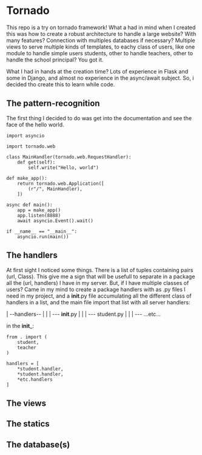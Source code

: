 # Tornado

This repo is a try on tornado framework! What a had in mind when I created this was how to create a robust architecture to handle a large website? With many features? Connection with multiples databases if necessary? Multiple views to serve multiple kinds of templates, to eachy class of users, like one module to handle simple users students, other to handle teachers, other to handle the school principal? You got it.

What I had in hands at the creation time? Lots of experience in Flask and some in Django, and almost no experience in the async/await subject. So, i decided tho create this to learn while code.

## The pattern-recognition

The first thing I decided to do was get into the documentation and see the face of the hello world.

```
import asyncio

import tornado.web

class MainHandler(tornado.web.RequestHandler):
    def get(self):
        self.write("Hello, world")

def make_app():
    return tornado.web.Application([
        (r"/", MainHandler),
    ])

async def main():
    app = make_app()
    app.listen(8888)
    await asyncio.Event().wait()

if __name__ == "__main__":
    asyncio.run(main())
```
## The handlers
At first sight I noticed some things. There is a list of tuples containing pairs (url, Class). This give me a sign that will be usefull to separate in a package all the (url, handlers) I have in my server. But, if I have multiple classes of users? Came in my mind to create a package handlers with as .py files I need in my project, and a __init__.py file accumulating all the different class of handlers in a list, and the main file import that list with  all server handlers:

|
--handlers--
|           |
|           --- __init__.py
|           |
|           --- student.py
|           |
|           --- ...etc...

in the __init___:

```
from . import (
    student,
    teacher
)

handlers = [
    *student.handler,
    *student.handler,
    *etc.handlers
]
```

## The views

## The statics

## The database(s)